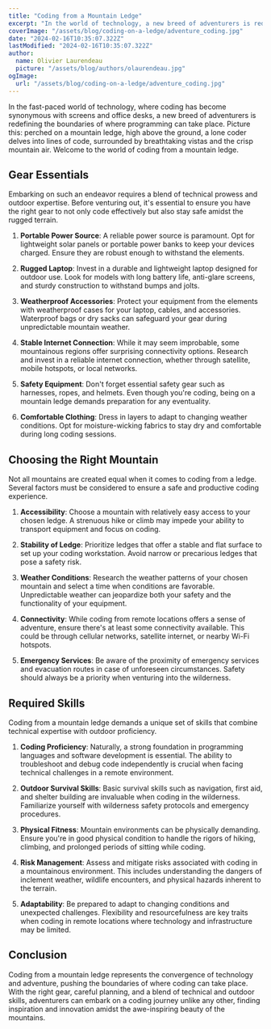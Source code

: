 ```yaml
---
title: "Coding from a Mountain Ledge"
excerpt: "In the world of technology, a new breed of adventurers is redefining programming. Perched on a mountain ledge, a lone coder delves into lines of code, surrounded by breathtaking vistas. Essential gear, mountain selection, and skills merge to create this unique coding experience."
coverImage: "/assets/blog/coding-on-a-ledge/adventure_coding.jpg"
date: "2024-02-16T10:35:07.322Z"
lastModified: "2024-02-16T10:35:07.322Z"
author:
  name: Olivier Laurendeau
  picture: "/assets/blog/authors/olaurendeau.jpg"
ogImage:
  url: "/assets/blog/coding-on-a-ledge/adventure_coding.jpg"
---
```


In the fast-paced world of technology, where coding has become synonymous with screens and office desks, a new breed of adventurers is redefining the boundaries of where programming can take place. Picture this: perched on a mountain ledge, high above the ground, a lone coder delves into lines of code, surrounded by breathtaking vistas and the crisp mountain air. Welcome to the world of coding from a mountain ledge.

## Gear Essentials

Embarking on such an endeavor requires a blend of technical prowess and outdoor expertise. Before venturing out, it's essential to ensure you have the right gear to not only code effectively but also stay safe amidst the rugged terrain.

1. **Portable Power Source**: A reliable power source is paramount. Opt for lightweight solar panels or portable power banks to keep your devices charged. Ensure they are robust enough to withstand the elements.

2. **Rugged Laptop**: Invest in a durable and lightweight laptop designed for outdoor use. Look for models with long battery life, anti-glare screens, and sturdy construction to withstand bumps and jolts.

3. **Weatherproof Accessories**: Protect your equipment from the elements with weatherproof cases for your laptop, cables, and accessories. Waterproof bags or dry sacks can safeguard your gear during unpredictable mountain weather.

4. **Stable Internet Connection**: While it may seem improbable, some mountainous regions offer surprising connectivity options. Research and invest in a reliable internet connection, whether through satellite, mobile hotspots, or local networks.

5. **Safety Equipment**: Don't forget essential safety gear such as harnesses, ropes, and helmets. Even though you're coding, being on a mountain ledge demands preparation for any eventuality.

6. **Comfortable Clothing**: Dress in layers to adapt to changing weather conditions. Opt for moisture-wicking fabrics to stay dry and comfortable during long coding sessions.

## Choosing the Right Mountain

Not all mountains are created equal when it comes to coding from a ledge. Several factors must be considered to ensure a safe and productive coding experience.

1. **Accessibility**: Choose a mountain with relatively easy access to your chosen ledge. A strenuous hike or climb may impede your ability to transport equipment and focus on coding.

2. **Stability of Ledge**: Prioritize ledges that offer a stable and flat surface to set up your coding workstation. Avoid narrow or precarious ledges that pose a safety risk.

3. **Weather Conditions**: Research the weather patterns of your chosen mountain and select a time when conditions are favorable. Unpredictable weather can jeopardize both your safety and the functionality of your equipment.

4. **Connectivity**: While coding from remote locations offers a sense of adventure, ensure there's at least some connectivity available. This could be through cellular networks, satellite internet, or nearby Wi-Fi hotspots.

5. **Emergency Services**: Be aware of the proximity of emergency services and evacuation routes in case of unforeseen circumstances. Safety should always be a priority when venturing into the wilderness.

## Required Skills

Coding from a mountain ledge demands a unique set of skills that combine technical expertise with outdoor proficiency.

1. **Coding Proficiency**: Naturally, a strong foundation in programming languages and software development is essential. The ability to troubleshoot and debug code independently is crucial when facing technical challenges in a remote environment.

2. **Outdoor Survival Skills**: Basic survival skills such as navigation, first aid, and shelter building are invaluable when coding in the wilderness. Familiarize yourself with wilderness safety protocols and emergency procedures.

3. **Physical Fitness**: Mountain environments can be physically demanding. Ensure you're in good physical condition to handle the rigors of hiking, climbing, and prolonged periods of sitting while coding.

4. **Risk Management**: Assess and mitigate risks associated with coding in a mountainous environment. This includes understanding the dangers of inclement weather, wildlife encounters, and physical hazards inherent to the terrain.

5. **Adaptability**: Be prepared to adapt to changing conditions and unexpected challenges. Flexibility and resourcefulness are key traits when coding in remote locations where technology and infrastructure may be limited.

## Conclusion

Coding from a mountain ledge represents the convergence of technology and adventure, pushing the boundaries of where coding can take place. With the right gear, careful planning, and a blend of technical and outdoor skills, adventurers can embark on a coding journey unlike any other, finding inspiration and innovation amidst the awe-inspiring beauty of the mountains.

